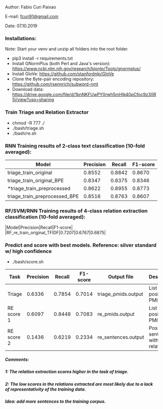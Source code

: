 Author: Fabio Curi Paixao 

E-mail: fcuri91@gmail.com

Date: 07.10.2019

### Installations:

Note: Start your venv and unzip all folders into the root folder.

* pip3 install -r requirements.txt
* Install GNormPlus (both Perl and Java's version): https://www.ncbi.nlm.nih.gov/research/bionlp/Tools/gnormplus/
* Install GloVe: https://github.com/stanfordnlp/GloVe
* Clone the Byte-pair encoding repository: https://github.com/rsennrich/subword-nmt
* Download data: https://drive.google.com/file/d/1bnNKFUwPY0rwh5mHIk40pCfoc9z30R5j/view?usp=sharing

### Train Triage and Relation Extractor

   * chmod -R 777 ./
   * ./bash/triage.sh
   * ./bash/re.sh

### RNN Training results of 2-class text classification (10-fold averaged):

|Model|Precision|Recall|F1-score|
|-------------|-------------|-------------|-------------|
|triage_train_original|0.8552|0.8842|0.8670|
|triage_train_original_BPE|0.8347|0.8375|0.8346|
|*triage_train_preprocessed|0.8622|0.8955|0.8773|
|triage_train_preprocessed_BPE|0.8516|0.8763|0.8607|

### RF/SVM/RNN Training results of 4-class relation extraction classification (10-fold averaged):
|Model|Precision|Recall|F1-score|
|RF_re_train_original_TFIDF|0.7207|0.6767|0.6875|

### Predict and score with best models. Reference: silver standard w/ high confidence 

   * ./bash/score.sh 

|Task|Precision|Recall|F1-score|Output file|Description|
|-------------|-------------|-------------|-------------|-------------|-------------|
|Triage|0.6336|0.7854|0.7014|triage_pmids.output|List of positive PMIDs|
|RE score 1|0.6097|0.8448|0.7083|re_pmids.output|List of positive PMIDs|
|RE score 2|0.1436|0.6219|0.2334|re_sentences.output|Positive sentences with relations|

##### Comments: 

##### 1: The relation extraction scores higher in the task of triage.

##### 2: The low scores in the relations extracted are most likely due to a lack of representativity of the training data.

##### Idea: add more sentences to the training corpus.
